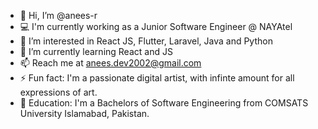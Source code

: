 - 👋 Hi, I’m @anees-r
- 💻 I'm currently working as a Junior Software Engineer @ NAYAtel
- 👀 I’m interested in React JS, Flutter, Laravel, Java and Python
- 🌱 I’m currently learning React and JS
- 📫 Reach me at anees.dev2002@gmail.com
- ⚡ Fun fact: I'm a passionate digital artist, with infinte amount for all expressions of art.
- 📖 Education: I'm a Bachelors of Software Engineering from COMSATS University Islamabad, Pakistan.

<!---
anees-r/anees-r is a ✨ special ✨ repository because its `README.md` (this file) appears on your GitHub profile.
You can click the Preview link to take a look at your changes.
--->

